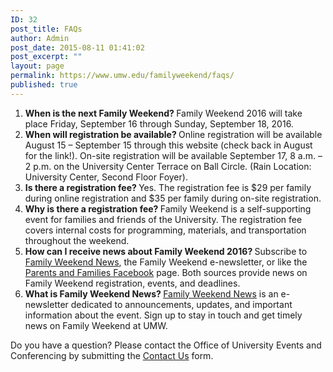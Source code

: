 ```yaml
---
ID: 32
post_title: FAQs
author: Admin
post_date: 2015-08-11 01:41:02
post_excerpt: ""
layout: page
permalink: https://www.umw.edu/familyweekend/faqs/
published: true
---
```

<ol>
 	<li><strong>When is the next Family Weekend? </strong>Family Weekend 2016 will take place Friday, September 16 through Sunday, September 18, 2016.</li>
 	<li><strong>When will registration be available? </strong>Online registration will be available August 15 – September 15 through this website (check back in August for the link!). On-site registration will be available September 17, 8 a.m. – 2 p.m. on the University Center Terrace on Ball Circle. (Rain Location: University Center, Second Floor Foyer).</li>
 	<li><strong>Is there a registration fee? </strong>Yes. The registration fee is $29 per family during online registration and $35 per family during on-site registration.</li>
 	<li><strong>Why is there a registration fee? </strong>Family Weekend is a self-supporting event for families and friends of the University. The registration fee covers internal costs for programming, materials, and transportation throughout the weekend.</li>
 	<li><strong>How can I receive news about Family Weekend 2016? </strong>Subscribe to <a href="http://www.umw.edu/familyweekend/subscribe-to-family-weekend-news/" target="_blank">Family Weekend News</a>, the Family Weekend e-newsletter, or like the <a href="https://www.facebook.com/UMWparentsandfamilies" target="_blank">Parents and Families Facebook</a> page. Both sources provide news on Family Weekend registration, events, and deadlines.</li>
 	<li><strong>What is Family Weekend News? </strong><a href="http://www.umw.edu/familyweekend/subscribe-to-family-weekend-news/">Family Weekend News</a> is an e-newsletter dedicated to announcements, updates, and important information about the event. Sign up to stay in touch and get timely news on Family Weekend at UMW.<strong>  </strong></li>
</ol>
Do you have a question? Please contact the Office of University Events and Conferencing by submitting the <a href="http://www.umw.edu/familyweekend/contact-us/">Contact Us</a> form.